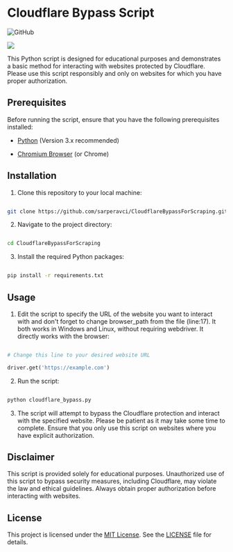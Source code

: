 
# Cloudflare Bypass Script

  

![GitHub](https://img.shields.io/github/license/sarperavci/cloudflare-bypass)

![](https://github.com/sarperavci/CloudFlareBypassForScraping/example.gif)


This Python script is designed for educational purposes and demonstrates a basic method for interacting with websites protected by Cloudflare. Please use this script responsibly and only on websites for which you have proper authorization.

  

## Prerequisites

  

Before running the script, ensure that you have the following prerequisites installed:

  

- [Python](https://www.python.org/) (Version 3.x recommended)

- [Chromium Browser](https://www.chromium.org/getting-involved/download-chromium) (or Chrome)

  

## Installation

  

1. Clone this repository to your local machine:

  

```bash

git clone https://github.com/sarperavci/CloudflareBypassForScraping.git

```

  

2. Navigate to the project directory:

  

```bash

cd CloudflareBypassForScraping

```

  

3. Install the required Python packages:

  

```bash

pip install -r requirements.txt

```

  

## Usage

  

1. Edit the script to specify the URL of the website you want to interact with and don't forget to change browser_path from the file (line:17). It both works in Windows and Linux, without requiring webdriver. It directly works with the browser:

  

```python

# Change this line to your desired website URL

driver.get('https://example.com')

```

  

2. Run the script:

  

```bash

python cloudflare_bypass.py

```

  

3. The script will attempt to bypass the Cloudflare protection and interact with the specified website. Please be patient as it may take some time to complete. Ensure that you only use this script on websites where you have explicit authorization.

  

## Disclaimer

  

This script is provided solely for educational purposes. Unauthorized use of this script to bypass security measures, including Cloudflare, may violate the law and ethical guidelines. Always obtain proper authorization before interacting with websites.

  

## License

  

This project is licensed under the [MIT License](LICENSE). See the [LICENSE](LICENSE) file for details.